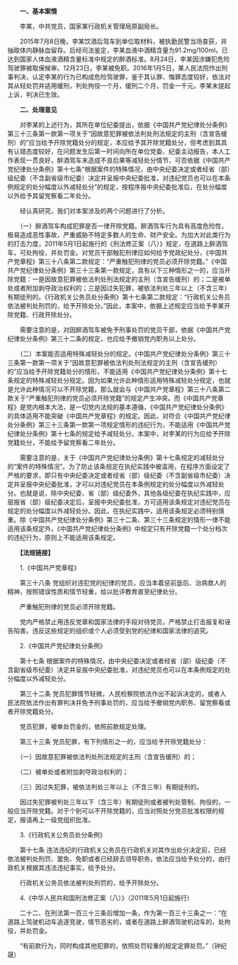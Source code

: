 　　**一、基本案情**

　　李某，中共党员，国家某行政机关管理局原副局长。

　　2015年7月8日晚，李某饮酒后驾车到单位取材料，被执勤民警当场查获，并抽取体内静脉血留存。后经司法鉴定，李某血液中酒精含量为91.2mg/100ml，已达到国家人体血液酒精含量标准中规定的醉酒标准。8月24日，李某因涉嫌犯危险驾驶罪被取保候审。12月23日，李某被免职。2016年1月5日，某人民法院作出刑事判决，认定李某的行为已构成危险驾驶罪，鉴于其认罪、悔罪态度较好，依法对其从轻处罚并适用缓刑，判处拘役一个月，缓刑二个月，罚金一千元。李某未提起上诉，判决已生效。

　　**二、处理意见**

　　对李某的上述行为，其所在单位纪委提出，依据《中国共产党纪律处分条例》第三十三条第一款第一项关于“因故意犯罪被依法判处刑法规定的主刑（含宣告缓刑）的”应当给予开除党籍处分的规定，本应给予其开除党籍处分，但考虑到其具有认错态度较好，在问题发生后第一时间向所在单位党委、纪委主动报告，本人工作表现一贯良好，醉酒驾车未造成不良后果等减轻处分情节，可否依据《中国共产党纪律处分条例》第十七条“根据案件的特殊情况，由中央纪委决定或者经省（部）级纪委（不含副省级市纪委）决定并呈报中央纪委批准，对违纪党员也可以在本条例规定的处分幅度以外减轻处分”的规定，按程序报中央纪委批准后，在处分幅度以外给予其留党察看二年处分。

　　经认真研究，我们对本案涉及的两个问题进行了分析。

　　（一）醉酒驾车构成犯罪是否一律开除党籍。醉酒驾车行为具有高度危险性，极易造成恶性事故，严重威胁不特定多数人的生命、财产安全。为加大对此类行为的打击力度，2011年5月1日起施行的《刑法修正案（八）》规定，在道路上醉酒驾车，可处拘役，并处罚金。对党员干部触犯刑律应如何给予党政纪处分，《中国共产党章程》第三十八条第二款规定：“严重触犯刑律的党员必须开除党籍。”《中国共产党纪律处分条例》第三十三条第一款规定，具有以下三种情形之一的，应当开除党籍：一是因故意犯罪被依法判处刑法规定的主刑（含宣告缓刑）的；二是被单处或者附加剥夺政治权利的；三是因过失犯罪，被依法判处三年以上（不含三年）有期徒刑的。《行政机关公务员处分条例》第十七条第二款规定：“行政机关公务员依法被判处刑罚的，给予开除处分。”因此，本案中，依据上述规定应当给予李某开除党籍、行政开除处分。

　　需要注意的是，对因醉酒驾车被免予刑事处罚的党员干部，依据《中国共产党纪律处分条例》第三十二条的规定，也应给予撤销党内职务以上处分。

　　（二）本案能否适用特殊减轻处分的规定。《中国共产党纪律处分条例》第三十三条第一款第一项关于“因故意犯罪被依法判处刑法规定的主刑（含宣告缓刑）的”应当给予开除党籍处分的情形，不能适用《中国共产党纪律处分条例》第十七条规定的特殊减轻处分规定。因为如果允许此种情形适用特殊减轻处分规定，也就是允许此种情况可以不开除党籍，那么就会与《中国共产党章程》第三十八条第二款关于“严重触犯刑律的党员必须开除党籍”的规定产生冲突。而《中国共产党章程》是党内根本大法，是一切党内法规的基本遵循，《中国共产党纪律处分条例》的具体适用不能突破《中国共产党章程》的规定。因此，对符合《中国共产党纪律处分条例》第三十三条第一款第一项规定情形的违纪行为，不能适用《中国共产党纪律处分条例》第十七条的规定给予减轻处分。本案中，对李某的行为应给予开除党籍处分，不能给予留党察看二年处分。

　　需要注意的是，关于《中国共产党纪律处分条例》第十七条规定的减轻处分的“案件的特殊情况”。为了防止该条规定在执纪实践中被滥用，在程序方面设定了严格的要求，即只有中央纪委决定或者经省（部）级纪委（不含副省级市纪委）决定并呈报中央纪委批准，才可以对违纪党员在本条例规定的处分幅度以外减轻处分。也就是说，除中央纪委、省（部）级纪委外，其他各级纪委在执纪实践中，应层报省（部）级纪委决定后，呈报中央纪委批准，方可适用该条规定对违纪党员在规定的处分幅度以外减轻处分。因此，在执纪实践中，适用该条规定必须特别慎重。除《中国共产党纪律处分条例》第三十二条、第三十三条规定的情形一律不能适用该条规定外，《中国共产党纪律处分条例》中规定只有开除党籍一个处分档次的违纪行为，原则上不能适用该条规定。

　　**【法规链接】**

　　1.《中国共产党章程》

　　第三十八条 党组织对违犯党的纪律的党员，应当本着惩前毖后、治病救人的精神，按照错误性质和情节轻重，给以批评教育直至纪律处分。

　　严重触犯刑律的党员必须开除党籍。

　　党内严格禁止用违反党章和国家法律的手段对待党员，严格禁止打击报复和诬告陷害。违反这些规定的组织或个人必须受到党的纪律和国家法律的追究。

　　2.《中国共产党纪律处分条例》

　　第十七条 根据案件的特殊情况，由中央纪委决定或者经省（部）级纪委（不含副省级市纪委）决定并呈报中央纪委批准，对违纪党员也可以在本条例规定的处分幅度以外减轻处分。

　　第三十二条 党员犯罪情节轻微，人民检察院依法作出不起诉决定的，或者人民法院依法作出有罪判决并免予刑事处罚的，应当给予撤销党内职务、留党察看或者开除党籍处分。

　　党员犯罪，被单处罚金的，依照前款规定处理。

　　第三十三条 党员犯罪，有下列情形之一的，应当给予开除党籍处分：

　　（一）因故意犯罪被依法判处刑法规定的主刑（含宣告缓刑）的；

　　（二）被单处或者附加剥夺政治权利的；

　　（三）因过失犯罪，被依法判处三年以上（不含三年）有期徒刑的。

　　因过失犯罪被判处三年以下（含三年）有期徒刑或者被判处管制、拘役的，一般应当开除党籍。对于个别可以不开除党籍的，应当对照处分党员批准权限的规定，报请再上一级党组织批准。

　　3.《行政机关公务员处分条例》

　　第十七条 违法违纪的行政机关公务员在行政机关对其作出处分决定前，已经依法被判处刑罚、罢免、免职或者已经辞去领导职务，依法应当给予处分的，由行政机关根据其违法违纪事实，给予处分。

　　行政机关公务员依法被判处刑罚的，给予开除处分。

　　4.《中华人民共和国刑法修正案（八）》（2011年5月1日起施行）

　　二十二、在刑法第一百三十三条后增加一条，作为第一百三十三条之一：“在道路上驾驶机动车追逐竞驶，情节恶劣的，或者在道路上醉酒驾驶机动车的，处拘役，并处罚金。

　　“有前款行为，同时构成其他犯罪的，依照处罚较重的规定定罪处罚。”（钟纪晟）